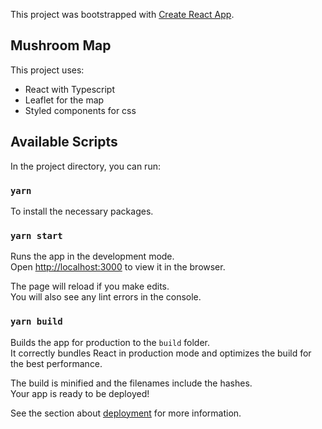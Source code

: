 This project was bootstrapped with [Create React App](https://github.com/facebook/create-react-app).

## Mushroom Map

This project uses:

- React with Typescript
- Leaflet for the map
- Styled components for css

## Available Scripts

In the project directory, you can run:

### `yarn`

To install the necessary packages.

### `yarn start`

Runs the app in the development mode.<br />
Open [http://localhost:3000](http://localhost:3000) to view it in the browser.

The page will reload if you make edits.<br />
You will also see any lint errors in the console.

### `yarn build`

Builds the app for production to the `build` folder.<br />
It correctly bundles React in production mode and optimizes the build for the best performance.

The build is minified and the filenames include the hashes.<br />
Your app is ready to be deployed!

See the section about [deployment](https://facebook.github.io/create-react-app/docs/deployment) for more information.

